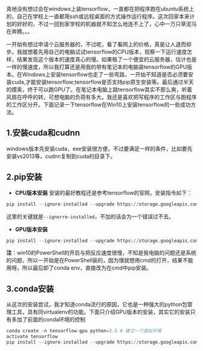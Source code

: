 真地没有想过会在windows上装tensorflow，一直都在把程序跑在ubuntu系统上的，自己在学校上一直都用ssh或远程桌面的方式操作运行程序。这次回家本来计划的好好的，不过一回到家学校的机器就不知怎么地连不上了，心中一万只草泥马在奔腾。。。

一开始有想过申请个云服务器的，不过呢，看了看网上的价格，真是让人退而却步。我就想着先用自己的电脑试试tensorflow的CPU版本，观察一下运行速度怎样，结果发现这个版本的速度真心的慢。如果租了一个便宜的云服务器，估计也是一样的慢速度，所以我打算还是用我的带有笔记本的电脑装tensorflow的GPU版本。在Windows上安装tensorflow也走了一些弯路，一开始不知道是否必须要安装cuda,才能安装tensorflow;tensorflow是否支持pip原生安装等。最后通过半天的摸索，终于可以跑GPU了。在笔记本电脑上路tensorflow其实不那么爽，听着风扇在呼呼的转，可想电脑的负荷有多大。我还是喜欢把写程序的工作区与跑程序的工作区分开。下面记录一下tensorflow在Win10上安装tensorflow的一些成功方法。
## 1.安装cuda和cudnn
windows版本先安装cuda，exe安装很方便，不过要满足一样的条件，比如要先安装vs2013等，cudnn复制到cuda的目录下。
## 2.pip安装
- **CPU版本安装**
安装的最好教程还是参考tensorflow的官网，安装指令如下：
```python
pip install --ignore-installed --upgrade https://storage.googleapis.com/tensorflow/windows/cpu/tensorflow-0.12.0rc1-cp35-cp35m-win_amd64.whl
```
这里的关键就是`--ignorre-installed`，不加的话会为一个错误过不去。

- **GPU版本安装**

```python
pip install --ignore-installed --upgrade https://storage.googleapis.com/tensorflow/windows/gpu/tensorflow_gpu-0.12.0rc1-cp35-cp35m-win_amd64.whl
```
**注**：win10的PowerShell的开启与把反应速度很慢，不知是我电脑的问题还是系统的问题，所以一开始是在PowerShell装的，因为慢就想用cmd的打开，结果不能用呀。所以最后卸了conda env，直接改为在cmd中pip安装。
## 3.conda安装

从这次的安装尝试，我才知道conda流行的原因，它也是一种强大的python包管理工具，具有同virtualenv的功能。下面只介绍GPU版本的安装，其实它的安装只有多加了前面的conda环境的控制 

```python
conda create -n tensorflow-gpu python=3.5 # 建立一个虚拟环境
activate tensorflow
pip install --ignore-installed --upgrade https://storage.googleapis.com/tensorflow/windows/gpu/tensorflow_gpu-0.12.0rc1-cp35-cp35m-win_amd64.whl
```